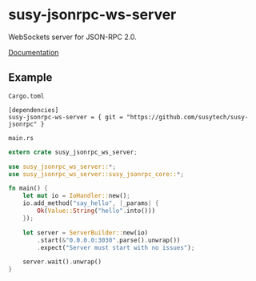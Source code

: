 # susy-jsonrpc-ws-server
WebSockets server for JSON-RPC 2.0.

[Documentation](http://susytech.github.io/jsonrpc/susy_jsonrpc_ws_server/index.html)

## Example

`Cargo.toml`

```
[dependencies]
susy-jsonrpc-ws-server = { git = "https://github.com/susytech/susy-jsonrpc" }
```

`main.rs`

```rust
extern crate susy_jsonrpc_ws_server;

use susy_jsonrpc_ws_server::*;
use susy_jsonrpc_ws_server::susy_jsonrpc_core::*;

fn main() {
	let mut io = IoHandler::new();
	io.add_method("say_hello", |_params| {
		Ok(Value::String("hello".into()))
	});

	let server = ServerBuilder::new(io)
		.start(&"0.0.0.0:3030".parse().unwrap())
		.expect("Server must start with no issues");

	server.wait().unwrap()
}
```

